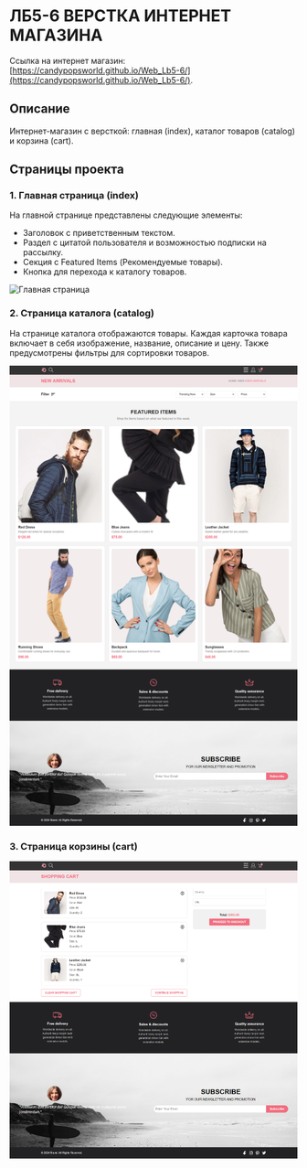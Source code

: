 # ЛБ5-6 ВЕРСТКА ИНТЕРНЕТ МАГАЗИНА
Ссылка на интернет магазин: [https://candypopsworld.github.io/Web_Lb5-6/](https://candypopsworld.github.io/Web_Lb5-6/).


## Описание
Интернет-магазин с версткой: главная (index), каталог товаров (catalog) и корзина (cart).

## Страницы проекта

### 1. Главная страница (index)
На главной странице представлены следующие элементы:
- Заголовок с приветственным текстом.
- Раздел с цитатой пользователя и возможностью подписки на рассылку.
- Секция с Featured Items (Рекомендуемые товары).
- Кнопка для перехода к каталогу товаров.

![Главная страница](/screenshots/index.png)

### 2. Страница каталога (catalog)
На странице каталога отображаются товары. Каждая карточка товара включает в себя изображение, название, описание и цену. Также предусмотрены фильтры для сортировки товаров.

![Страница каталога](/screenshots/catalog.png)

### 3. Страница корзины (cart)
![Страница корзины](/screenshots/cart.png)